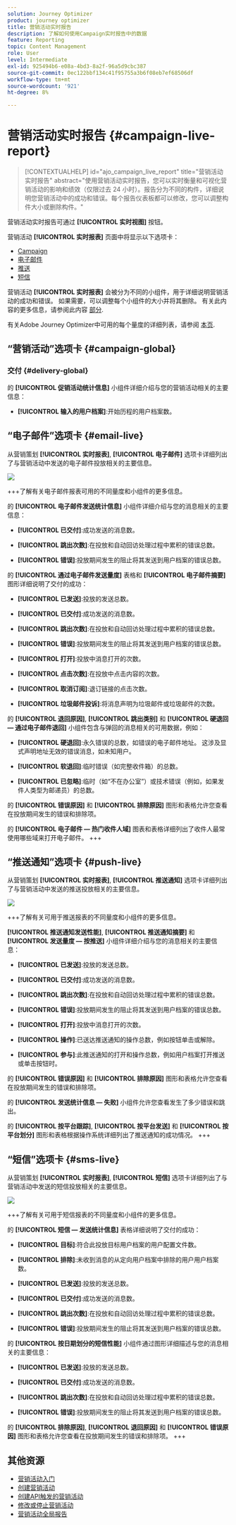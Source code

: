 ```yaml
---
solution: Journey Optimizer
product: journey optimizer
title: 营销活动实时报告
description: 了解如何使用Campaign实时报告中的数据
feature: Reporting
topic: Content Management
role: User
level: Intermediate
exl-id: 925494b6-e08a-4bd3-8a2f-96a5d9cbc387
source-git-commit: 0ec122bbf134c41f95755a3b6f08eb7ef68506df
workflow-type: tm+mt
source-wordcount: '921'
ht-degree: 8%

---
```


# 营销活动实时报告 {#campaign-live-report}

>[!CONTEXTUALHELP]
>id="ajo_campaign_live_report"
>title="营销活动实时报告"
>abstract="使用营销活动实时报告，您可以实时衡量和可视化营销活动的影响和绩效（仅限过去 24 小时）。报告分为不同的构件，详细说明您营销活动中的成功和错误。每个报告仪表板都可以修改，您可以调整构件大小或删除构件。"

营销活动实时报告可通过 **[!UICONTROL 实时视图]** 按钮。

营销活动 **[!UICONTROL 实时报表]** 页面中将显示以下选项卡：

* [Campaign](#campaign-live)
* [电子邮件](#email-live)
* [推送](#push-live)
* [短信](#sms-live)

营销活动 **[!UICONTROL 实时报表]** 会被分为不同的小组件，用于详细说明营销活动的成功和错误。 如果需要，可以调整每个小组件的大小并将其删除。 有关此内容的更多信息，请参阅此内容 [部分](../reports/live-report.md#modify-dashboard).

有关Adobe Journey Optimizer中可用的每个量度的详细列表，请参阅 [本页](live-report.md#list-of-components-live).

## “营销活动”选项卡 {#campaign-global}

### 交付 {#delivery-global}

的 **[!UICONTROL 促销活动统计信息]** 小组件详细介绍与您的营销活动相关的主要信息：

* **[!UICONTROL 输入的用户档案]**:开始历程的用户档案数。

<!--
### Experimentation tab (#experimentation-live)

From your Campaign **[!UICONTROL Live report]**, the **[!UICONTROL Experimentation]** tab details the main information relative to how each variant is performing and if there is was winner during the test.
-->

## “电子邮件”选项卡 {#email-live}

从营销策划 **[!UICONTROL 实时报表]**, **[!UICONTROL 电子邮件]** 选项卡详细列出了与营销活动中发送的电子邮件投放相关的主要信息。

![](assets/campaign_report_live_1.png)

+++了解有关电子邮件报表可用的不同量度和小组件的更多信息。

的 **[!UICONTROL 电子邮件发送统计信息]** 小组件详细介绍与您的消息相关的主要信息：

* **[!UICONTROL 已交付]**:成功发送的消息数。

* **[!UICONTROL 跳出次数]**:在投放和自动回访处理过程中累积的错误总数。

* **[!UICONTROL 错误]**:投放期间发生的阻止将其发送到用户档案的错误总数。

的 **[!UICONTROL 通过电子邮件发送量度]** 表格和 **[!UICONTROL 电子邮件摘要]** 图形详细说明了交付的成功：

* **[!UICONTROL 已发送]**:投放的发送总数。

* **[!UICONTROL 已交付]**:成功发送的消息数。

* **[!UICONTROL 跳出次数]**:在投放和自动回访处理过程中累积的错误总数。

* **[!UICONTROL 错误]**:投放期间发生的阻止将其发送到用户档案的错误总数。

* **[!UICONTROL 打开]**:投放中消息打开的次数。

* **[!UICONTROL 点击次数]**:在投放中点击内容的次数。

* **[!UICONTROL 取消订阅]**:退订链接的点击次数。

* **[!UICONTROL 垃圾邮件投诉]**:将消息声明为垃圾邮件或垃圾邮件的次数。

的 **[!UICONTROL 退回原因]**, **[!UICONTROL 跳出类别]** 和 **[!UICONTROL 硬退回 — 通过电子邮件退回]** 小组件包含与弹回的消息相关的可用数据，例如：

* **[!UICONTROL 硬退回]**:永久错误的总数，如错误的电子邮件地址。 这涉及显式声明地址无效的错误消息，如未知用户。

* **[!UICONTROL 软退回]**:临时错误（如完整收件箱）的总数。

* **[!UICONTROL 已忽略]**:临时（如“不在办公室”）或技术错误（例如，如果发件人类型为邮递员）的总数。

的 **[!UICONTROL 错误原因]** 和 **[!UICONTROL 排除原因]** 图形和表格允许您查看在投放期间发生的错误和排除项。

的 **[!UICONTROL 电子邮件 — 热门收件人域]** 图表和表格详细列出了收件人最常使用哪些域来打开电子邮件。
+++

## “推送通知”选项卡 {#push-live}

从营销策划 **[!UICONTROL 实时报表]**, **[!UICONTROL 推送通知]** 选项卡详细列出了与营销活动中发送的推送投放相关的主要信息。

![](assets/campaign_report_live_2.png)

+++了解有关可用于推送报表的不同量度和小组件的更多信息。

**[!UICONTROL 推送通知发送性能]**, **[!UICONTROL 推送通知摘要]** 和 **[!UICONTROL 发送量度 — 按推送]** 小组件详细介绍与您的消息相关的主要信息：

* **[!UICONTROL 已发送]**:投放的发送总数。

* **[!UICONTROL 已交付]**:成功发送的消息数。

* **[!UICONTROL 跳出次数]**:在投放和自动回访处理过程中累积的错误总数。

* **[!UICONTROL 错误]**:投放期间发生的阻止将其发送到用户档案的错误总数。

* **[!UICONTROL 打开]**:投放中消息打开的次数。

* **[!UICONTROL 操作]**:已送达推送通知的操作总数，例如按钮单击或解除。

* **[!UICONTROL 参与]**:此推送通知的打开和操作总数，例如用户档案打开推送或单击按钮时。

的 **[!UICONTROL 错误原因]** 和 **[!UICONTROL 排除原因]** 图形和表格允许您查看在投放期间发生的错误和排除项。

的 **[!UICONTROL 发送统计信息 — 失败]** 小组件允许您查看发生了多少错误和跳出。

的 **[!UICONTROL 按平台跟踪]**, **[!UICONTROL 按平台发送]** 和 **[!UICONTROL 按平台划分]** 图形和表格根据操作系统详细列出了推送通知的成功情况。
+++

## “短信”选项卡 {#sms-live}

从营销策划 **[!UICONTROL 实时报表]**, **[!UICONTROL 短信]** 选项卡详细列出了与营销活动中发送的短信投放相关的主要信息。

![](assets/campaign_report_live_3.png)

+++了解有关可用于短信报表的不同量度和小组件的更多信息。

的 **[!UICONTROL 短信 — 发送统计信息]** 表格详细说明了交付的成功：

* **[!UICONTROL 目标]**:符合此投放目标用户档案的用户配置文件数。

* **[!UICONTROL 排除]**:未收到消息的从定向用户档案中排除的用户用户档案数。

* **[!UICONTROL 已发送]**:投放的发送总数。

* **[!UICONTROL 已交付]**:成功发送的消息数。

* **[!UICONTROL 跳出次数]**:在投放和自动回访处理过程中累积的错误总数。

* **[!UICONTROL 错误]**:投放期间发生的阻止将其发送到用户档案的错误总数。

的 **[!UICONTROL 按日期划分的短信性能]** 小组件通过图形详细描述与您的消息相关的主要信息：

* **[!UICONTROL 已发送]**:投放的发送总数。

* **[!UICONTROL 已交付]**:成功发送的消息数。

* **[!UICONTROL 跳出次数]**:在投放和自动回访处理过程中累积的错误总数。

* **[!UICONTROL 错误]**:投放期间发生的阻止将其发送到用户档案的错误总数。

的 **[!UICONTROL 排除原因]**, **[!UICONTROL 退回原因]** 和 **[!UICONTROL 错误原因]** 图形和表格允许您查看在投放期间发生的错误和排除项。
+++

## 其他资源

* [营销活动入门](../campaigns/get-started-with-campaigns.md)
* [创建营销活动](../campaigns/create-campaign.md)
* [创建API触发的营销活动](../campaigns/api-triggered-campaigns.md)
* [修改或停止营销活动](../campaigns/modify-stop-campaign.md)
* [营销活动全局报告](campaign-global-report.md)
